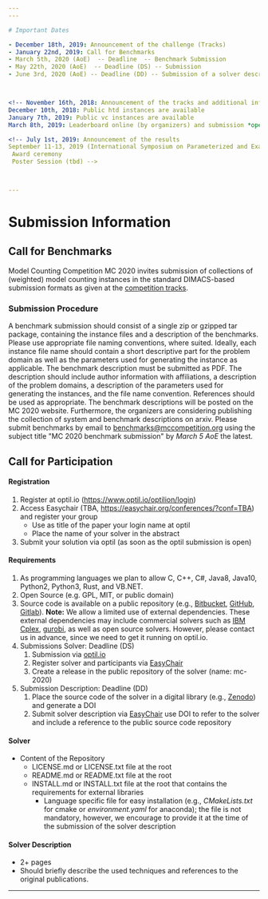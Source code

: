 ```yaml
---
---

# Important Dates

- December 18th, 2019: Announcement of the challenge (Tracks)
- January 22nd, 2019: Call for Benchmarks
- March 5th, 2020 (AoE)  -- Deadline  -- Benchmark Submission
- May 22th, 2020 (AoE)  -- Deadline (DS) -- Submission
- June 3rd, 2020 (AoE) -- Deadline (DD) -- Submission of a solver description via Easychair



<!-- November 16th, 2018: Announcement of the tracks and additional informations (input formats and problem feasibility checker are available online)
December 10th, 2018: Public htd instances are available
January 7th, 2019: Public vc instances are available
March 8th, 2019: Leaderboard online (by organizers) and submission *open* for preliminary versions (bugfixing for the authors and initial comparison on public instances)-->

<!-- July 1st, 2019: Announcement of the results
September 11-13, 2019 (International Symposium on Parameterized and Exact Computation ([IPEC 2019](http://fpt.wikidot.com/ipec)) in Munich, Germany)
 Award ceremony
 Poster Session (tbd) -->



---
```


# Submission Information

## Call for Benchmarks

Model Counting Competition MC 2020 invites submission of collections of (weighted) model counting instances in the standard DIMACS-based submission formats as given at 
the [competition tracks](model-counting-competition).

### Submission Procedure

A benchmark submission should consist of a single zip or gzipped tar package, containing the instance files and a description of the benchmarks.
Please use appropriate file naming conventions, where suited. Ideally, each instance file name should contain a short descriptive part for the problem domain as well as the parameters used for generating the instance as applicable.
The benchmark description must be submitted as PDF. The description should include author information with affiliations, a description of the problem domains, a description of the parameters used for generating the instances, and the file name convention. References should be used as appropriate.
The benchmark descriptions will be posted on the MC 2020 website. Furthermore, the organizers are considering publishing the collection of system and benchmark descriptions on arxiv.
Please submit benchmarks by email to [benchmarks@mccompetition.org](mailto:benchmarks@mccompetition.org) using the subject title "MC 2020 benchmark submission" by *March 5 AoE* the latest.

## Call for Participation

#### Registration
1. Register at optil.io (<https://www.optil.io/optilion/login>)
2. Access Easychair (TBA, <https://easychair.org/conferences/?conf=TBA>) and register your group 
   - Use as title of the paper your login name at optil
   - Place the name of your solver in the abstract
3. Submit your solution via optil (as soon as the optil submission is open) 


#### Requirements
1. As programming languages we plan to allow C, C++, C#, Java8, Java10, Python2, Python3, Rust, and VB.NET. 
2. Open Source (e.g. GPL, MIT, or public domain)
3. Source code is available on a public repository (e.g., [Bitbucket](https://bitbucket.org), [GitHub](https://github.com), [Gitlab](https://gitlab.com)).
**Note:** We allow a limited use of external dependencies. These external dependencies may include commercial solvers such as [IBM Cplex](http://www-01.ibm.com/software/integration/optimization/cplex-optimizer), [gurobi](https://www.gurobi.com/), as well as open source solvers. 
 However, please contact us in advance, since we need to get it running on optil.io. 
4. Submissions Solver: Deadline (DS)
   1. Submission via [optil.io](https://www.optil.io/optilion/)
   2. Register solver and participants via [EasyChair](https://easychair.org/conferences/?conf=TBA)
   3. Create a release in the public repository of the solver (name: mc-2020)
5. Submission Description: Deadline (DD)
   1. Place the source code of the solver in a digital library (e.g., [Zenodo](https://zenodo.org/)) and generate a DOI 
   2. Submit solver description via [EasyChair](https://easychair.org/conferences/?conf=TBA) use DOI to refer to the solver and include a reference to the public source code repository 
<!--For parallel solving on GPUs, we aim for Nvidia cuda.-->



#### Solver

- Content of the Repository 
  -  LICENSE.md or LICENSE.txt file at the root
  -  README.md or README.txt file at the root
  -  INSTALL.md or INSTALL.txt file at the root that contains the requirements for external libraries 
      -  Language specific file for easy installation (e.g., *CMakeLists.txt* for cmake or *environment.yaml* for anaconda); the file is not mandatory, however, we encourage to provide it at the time of the submission of the solver description


#### Solver Description
- 2+ pages
- Should briefly describe the used techniques and references to the original publications. 

---
